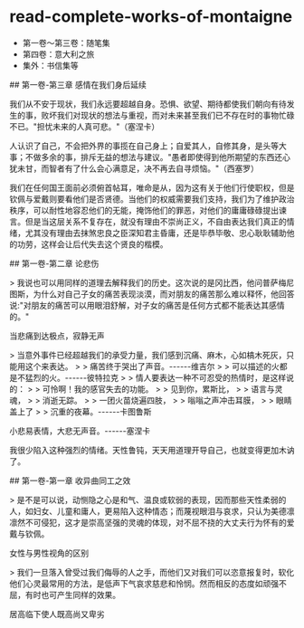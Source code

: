# read-complete-works-of-montaigne
-   第一卷～第三卷：随笔集
-   第四卷：意大利之旅
-   集外：书信集等

\## 第一卷-第三章 感情在我们身后延续

我们从不安于现状，我们永远要超越自身。恐惧、欲望、期待都使我们朝向有待发生的事，败坏我们对现状的想法与重视，而对未来甚至我们已不存在时的事物忙碌不已。"担忧未来的人真可悲。"（塞涅卡）

人认识了自己，不会把外界的事揽在自己身上；自爱其人，自修其身，是头等大事；不做多余的事，排斥无益的想法与建议。"愚者即使得到他所期望的东西还心犹未甘，而智者有了什么会心满意足，决不再去自寻烦恼。"（西塞罗）

我们在任何国王面前必须俯首帖耳，唯命是从，因为这有关于他们行使职权，但是钦佩与爱戴则要看他们是否贤德。当他们的权威需要我们支持，我们为了维护政治秩序，可以耐性地容忍他们的无能，掩饰他们的罪恶，对他们的庸庸碌碌提出谏言。但是当这层关系不复存在，就没有理由不崇尚正义，不自由表达我们真正的情绪，尤其没有理由去抹煞忠良之臣深知君主昏庸，还是毕恭毕敬、忠心耿耿辅助他的功劳，这样会让后代失去这个贤良的楷模。

\## 第一卷-第二章 论悲伤

\>
我说也可以用同样的道理去解释我们的历史。这次说的是冈比西，他问普萨梅尼图斯，为什么对自己子女的痛苦表现淡漠，而对朋友的痛苦那么难以释怀，他回答说:"对朋友的痛苦可以用眼泪舒解，对子女的痛苦是任何方式都不能表达其感情的。"

当悲痛到达极点，寂静无声

\>
当意外事件已经超越我们的承受力量，我们感到沉痛、麻木，心如槁木死灰，只能用这个来表达。
\> \> 痛苦终于哭出了声音。------维吉尔 \> \>
可以描述的火都是不猛烈的火。------彼特拉克 \> \>
情人要表达一种不可忍受的热情时，是这样说的： \> \>
可怜啊！我的感官失去的功能。 \> \> 见到你，累斯比， \> \> 语言与灵魂，
\> \> 消逝无踪。 \> \> 一团火苗烧遍四肢， \> \> 嗡嗡之声冲击耳膜， \> \>
眼睛盖上了 \> \> 沉重的夜幕。------卡图鲁斯

小悲易表情，大悲无声音。------塞涅卡

我很少陷入这种强烈的情绪。天性鲁钝，天天用道理开导自己，也就变得更加木讷了。

\## 第一卷-第一章 收异曲同工之效

\>
是不是可以说，动恻隐之心是和气、温良或软弱的表现，因而那些天性柔弱的人，如妇女、儿童和庸人，更易陷入这种情态；而蔑视眼泪与哀求，只认为美德凛凛然不可侵犯，这才是崇高坚强的灵魂的体现，对不屈不挠的大丈夫行为怀有的爱戴与钦佩。

女性与男性视角的区别

\>
我们一旦落入曾受过我们侮辱的人之手，而他们又对我们可以恣意报复时，软化他们心灵最常用的方法，是低声下气哀求慈悲和怜悯。然而相反的态度如顽强不屈，有时也可产生同样的效果。

居高临下使人既高尚又卑劣
